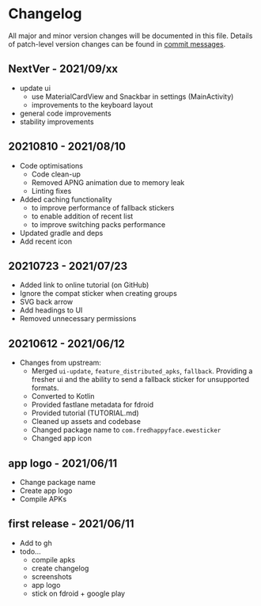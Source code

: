 # Changelog
All major and minor version changes will be documented in this file. Details of
patch-level version changes can be found in [commit messages](../../commits/master).


## NextVer - 2021/09/xx
- update ui
  - use MaterialCardView and Snackbar in settings (MainActivity)
  - improvements to the keyboard layout
- general code improvements
- stability improvements

## 20210810 - 2021/08/10
- Code optimisations
  - Code clean-up
  - Removed APNG animation due to memory leak
  - Linting fixes
- Added caching functionality
  - to improve performance of fallback stickers
  - to enable addition of recent list
  - to improve switching packs performance
- Updated gradle and deps
- Add recent icon


## 20210723 - 2021/07/23
- Added link to online tutorial (on GitHub)
- Ignore the compat sticker when creating groups
- SVG back arrow
- Add headings to UI
- Removed unnecessary permissions


## 20210612 - 2021/06/12
- Changes from upstream:
  - Merged `ui-update`, `feature_distributed_apks`, `fallback`. Providing a fresher
  	ui and the ability to send a fallback sticker for unsupported formats.
  - Converted to Kotlin
  - Provided fastlane metadata for fdroid
  - Provided tutorial (TUTORIAL.md)
  - Cleaned up assets and codebase
  - Changed package name to `com.fredhappyface.ewesticker`
  - Changed app icon

## app logo - 2021/06/11
- Change package name
- Create app logo
- Compile APKs

## first release - 2021/06/11
- Add to gh
- todo...
  - compile apks
  - create changelog
  - screenshots
  - app logo
  - stick on fdroid + google play
